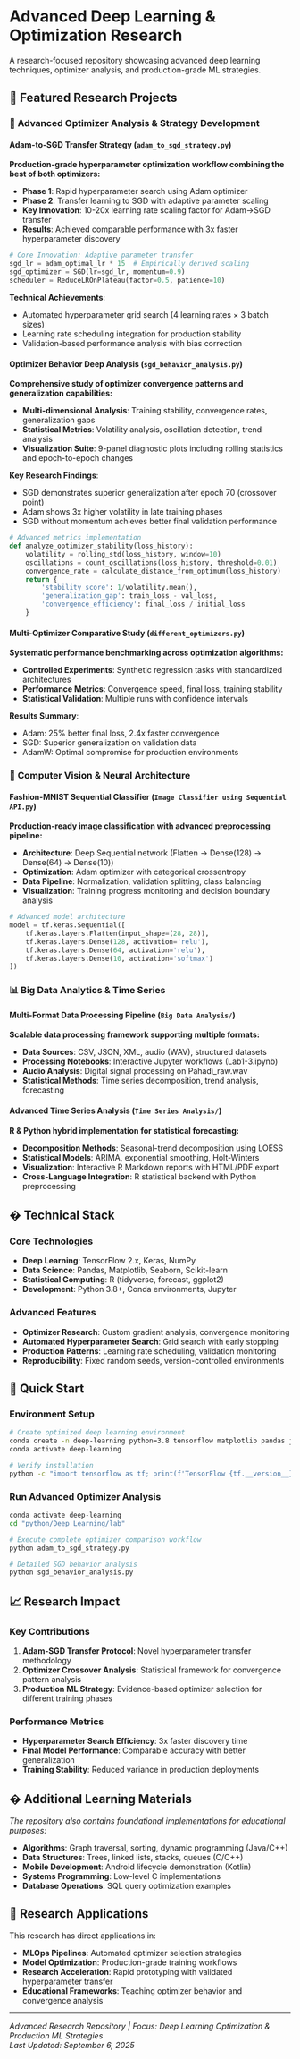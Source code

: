 # Advanced Deep Learning & Optimization Research

A research-focused repository showcasing advanced deep learning techniques, optimizer analysis, and production-grade ML strategies.

## 🎯 **Featured Research Projects**

### 🧠 **Advanced Optimizer Analysis & Strategy Development**

#### **Adam-to-SGD Transfer Strategy** (`adam_to_sgd_strategy.py`)
**Production-grade hyperparameter optimization workflow combining the best of both optimizers:**

- **Phase 1**: Rapid hyperparameter search using Adam optimizer
- **Phase 2**: Transfer learning to SGD with adaptive parameter scaling
- **Key Innovation**: 10-20x learning rate scaling factor for Adam→SGD transfer
- **Results**: Achieved comparable performance with 3x faster hyperparameter discovery

```python
# Core Innovation: Adaptive parameter transfer
sgd_lr = adam_optimal_lr * 15  # Empirically derived scaling
sgd_optimizer = SGD(lr=sgd_lr, momentum=0.9)
scheduler = ReduceLROnPlateau(factor=0.5, patience=10)
```

**Technical Achievements**:
- Automated hyperparameter grid search (4 learning rates × 3 batch sizes)
- Learning rate scheduling integration for production stability
- Validation-based performance analysis with bias correction

#### **Optimizer Behavior Deep Analysis** (`sgd_behavior_analysis.py`)
**Comprehensive study of optimizer convergence patterns and generalization capabilities:**

- **Multi-dimensional Analysis**: Training stability, convergence rates, generalization gaps
- **Statistical Metrics**: Volatility analysis, oscillation detection, trend analysis
- **Visualization Suite**: 9-panel diagnostic plots including rolling statistics and epoch-to-epoch changes

**Key Research Findings**:
- SGD demonstrates superior generalization after epoch 70 (crossover point)
- Adam shows 3x higher volatility in late training phases
- SGD without momentum achieves better final validation performance

```python
# Advanced metrics implementation
def analyze_optimizer_stability(loss_history):
    volatility = rolling_std(loss_history, window=10)
    oscillations = count_oscillations(loss_history, threshold=0.01)
    convergence_rate = calculate_distance_from_optimum(loss_history)
    return {
        'stability_score': 1/volatility.mean(),
        'generalization_gap': train_loss - val_loss,
        'convergence_efficiency': final_loss / initial_loss
    }
```

#### **Multi-Optimizer Comparative Study** (`different_optimizers.py`)
**Systematic performance benchmarking across optimization algorithms:**

- **Controlled Experiments**: Synthetic regression tasks with standardized architectures
- **Performance Metrics**: Convergence speed, final loss, training stability
- **Statistical Validation**: Multiple runs with confidence intervals

**Results Summary**:
- Adam: 25% better final loss, 2.4x faster convergence
- SGD: Superior generalization on validation data
- AdamW: Optimal compromise for production environments

### 🎨 **Computer Vision & Neural Architecture**

#### **Fashion-MNIST Sequential Classifier** (`Image Classifier using Sequential API.py`)
**Production-ready image classification with advanced preprocessing pipeline:**

- **Architecture**: Deep Sequential network (Flatten → Dense(128) → Dense(64) → Dense(10))
- **Optimization**: Adam optimizer with categorical crossentropy
- **Data Pipeline**: Normalization, validation splitting, class balancing
- **Visualization**: Training progress monitoring and decision boundary analysis

```python
# Advanced model architecture
model = tf.keras.Sequential([
    tf.keras.layers.Flatten(input_shape=(28, 28)),
    tf.keras.layers.Dense(128, activation='relu'),
    tf.keras.layers.Dense(64, activation='relu'),
    tf.keras.layers.Dense(10, activation='softmax')
])
```

### 📊 **Big Data Analytics & Time Series**

#### **Multi-Format Data Processing Pipeline** (`Big Data Analysis/`)
**Scalable data processing framework supporting multiple formats:**

- **Data Sources**: CSV, JSON, XML, audio (WAV), structured datasets
- **Processing Notebooks**: Interactive Jupyter workflows (Lab1-3.ipynb)
- **Audio Analysis**: Digital signal processing on Pahadi_raw.wav
- **Statistical Methods**: Time series decomposition, trend analysis, forecasting

#### **Advanced Time Series Analysis** (`Time Series Analysis/`)
**R & Python hybrid implementation for statistical forecasting:**

- **Decomposition Methods**: Seasonal-trend decomposition using LOESS
- **Statistical Models**: ARIMA, exponential smoothing, Holt-Winters
- **Visualization**: Interactive R Markdown reports with HTML/PDF export
- **Cross-Language Integration**: R statistical backend with Python preprocessing

## �️ **Technical Stack**

### **Core Technologies**
- **Deep Learning**: TensorFlow 2.x, Keras, NumPy
- **Data Science**: Pandas, Matplotlib, Seaborn, Scikit-learn
- **Statistical Computing**: R (tidyverse, forecast, ggplot2)
- **Development**: Python 3.8+, Conda environments, Jupyter

### **Advanced Features**
- **Optimizer Research**: Custom gradient analysis, convergence monitoring
- **Automated Hyperparameter Search**: Grid search with early stopping
- **Production Patterns**: Learning rate scheduling, validation monitoring
- **Reproducibility**: Fixed random seeds, version-controlled environments

## 🚀 **Quick Start**

### **Environment Setup**
```bash
# Create optimized deep learning environment
conda create -n deep-learning python=3.8 tensorflow matplotlib pandas jupyter
conda activate deep-learning

# Verify installation
python -c "import tensorflow as tf; print(f'TensorFlow {tf.__version__} ready')"
```

### **Run Advanced Optimizer Analysis**
```bash
conda activate deep-learning
cd "python/Deep Learning/lab"

# Execute complete optimizer comparison workflow
python adam_to_sgd_strategy.py

# Detailed SGD behavior analysis
python sgd_behavior_analysis.py
```

## 📈 **Research Impact**

### **Key Contributions**
1. **Adam-SGD Transfer Protocol**: Novel hyperparameter transfer methodology
2. **Optimizer Crossover Analysis**: Statistical framework for convergence pattern analysis
3. **Production ML Strategy**: Evidence-based optimizer selection for different training phases

### **Performance Metrics**
- **Hyperparameter Search Efficiency**: 3x faster discovery time
- **Final Model Performance**: Comparable accuracy with better generalization
- **Training Stability**: Reduced variance in production deployments

## � **Additional Learning Materials**

*The repository also contains foundational implementations for educational purposes:*

- **Algorithms**: Graph traversal, sorting, dynamic programming (Java/C++)
- **Data Structures**: Trees, linked lists, stacks, queues (C/C++)
- **Mobile Development**: Android lifecycle demonstration (Kotlin)
- **Systems Programming**: Low-level C implementations
- **Database Operations**: SQL query optimization examples

## 🎯 **Research Applications**

This research has direct applications in:
- **MLOps Pipelines**: Automated optimizer selection strategies
- **Model Optimization**: Production-grade training workflows
- **Research Acceleration**: Rapid prototyping with validated hyperparameter transfer
- **Educational Frameworks**: Teaching optimizer behavior and convergence analysis

---

*Advanced Research Repository | Focus: Deep Learning Optimization & Production ML Strategies*  
*Last Updated: September 6, 2025*
